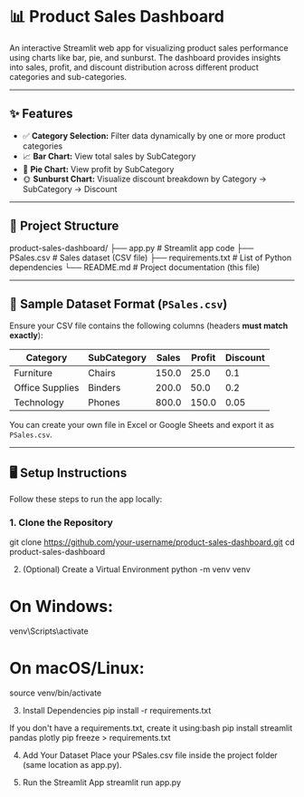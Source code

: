 # 📊 Product Sales Dashboard

An interactive Streamlit web app for visualizing product sales performance using charts like bar, pie, and sunburst. The dashboard provides insights into sales, profit, and discount distribution across different product categories and sub-categories.

---

## ✨ Features

- ✅ **Category Selection:** Filter data dynamically by one or more product categories
- 📈 **Bar Chart:** View total sales by SubCategory
- 🥧 **Pie Chart:** View profit by SubCategory
- 🌞 **Sunburst Chart:** Visualize discount breakdown by Category → SubCategory → Discount

---

## 📁 Project Structure

product-sales-dashboard/
├── app.py # Streamlit app code
├── PSales.csv # Sales dataset (CSV file)
├── requirements.txt # List of Python dependencies
└── README.md # Project documentation (this file)




---

## 🧾 Sample Dataset Format (`PSales.csv`)

Ensure your CSV file contains the following columns (headers **must match exactly**):

| Category | SubCategory | Sales | Profit | Discount |
|----------|-------------|-------|--------|----------|
| Furniture | Chairs     | 150.0 | 25.0   | 0.1      |
| Office Supplies | Binders | 200.0 | 50.0 | 0.2      |
| Technology | Phones     | 800.0 | 150.0  | 0.05     |

You can create your own file in Excel or Google Sheets and export it as `PSales.csv`.

---

## 🖥️ Setup Instructions

Follow these steps to run the app locally:

### 1. Clone the Repository
git clone https://github.com/your-username/product-sales-dashboard.git
cd product-sales-dashboard

2. (Optional) Create a Virtual Environment
python -m venv venv

# On Windows:
venv\Scripts\activate

# On macOS/Linux:
source venv/bin/activate

3. Install Dependencies
pip install -r requirements.txt

If you don't have a requirements.txt, create it using:bash
pip install streamlit pandas plotly
pip freeze > requirements.txt


4. Add Your Dataset
Place your PSales.csv file inside the project folder (same location as app.py).

5. Run the Streamlit App
streamlit run app.py
